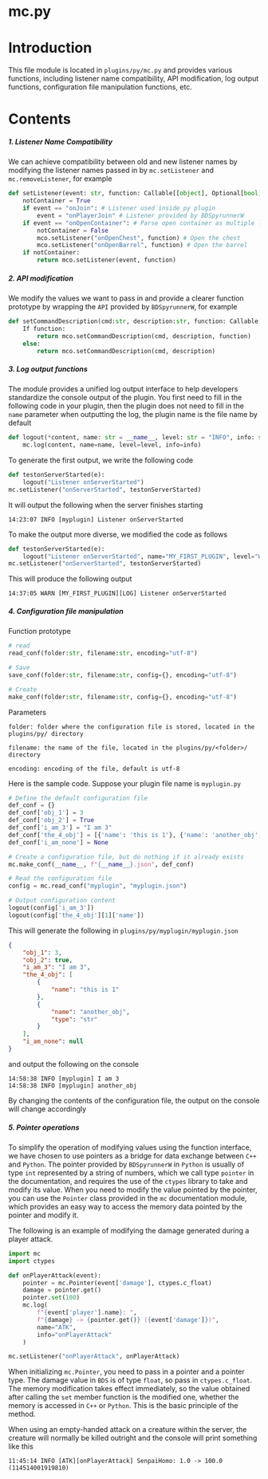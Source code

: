 # mc.py

# Introduction

This file module is located in ``plugins/py/mc.py`` and provides various functions, including listener name compatibility, API modification, log output functions, configuration file manipulation functions, etc.

# Contents

##### 1. Listener Name Compatibility

We can achieve compatibility between old and new listener names by modifying the listener names passed in by ``mc.setListener`` and ``mc.removeListener``, for example

```python
def setListener(event: str, function: Callable[[object], Optional[bool]]) -> None:
    notContainer = True
    if event == "onJoin": # Listener used inside py plugin
        event = "onPlayerJoin" # Listener provided by BDSpyrunnerW
    if event == "onOpenContainer": # Parse open container as multiple listeners at once to simplify code
        notContainer = False
        mco.setListener("onOpenChest", function) # Open the chest
        mco.setListener("onOpenBarrel", function) # Open the barrel
    if notContainer:
        return mco.setListener(event, function)
```

##### 2. API modification

We modify the values we want to pass in and provide a clearer function prototype by wrapping the ``API`` provided by ``BDSpyrunnerW``, for example

```python
def setCommandDescription(cmd:str, description:str, function: Callable[[object], Optional[bool]] = None) -> None:
    If function:
        return mco.setCommandDescription(cmd, description, function)
    else:
        return mco.setCommandDescription(cmd, description)
```

##### 3. Log output functions

The module provides a unified log output interface to help developers standardize the console output of the plugin. You first need to fill in the following code in your plugin, then the plugin does not need to fill in the `name` parameter when outputting the log, the plugin name is the file name by default

```python
def logout(*content, name: str = __name__, level: str = "INFO", info: str = ""):
    mc.log(content, name=name, level=level, info=info)
```

To generate the first output, we write the following code

```python
def testonServerStarted(e):
	logout("Listener onServerStarted")
mc.setListener("onServerStarted", testonServerStarted)
```

It will output the following when the server finishes starting

```plaintext
14:23:07 INFO [myplugin] Listener onServerStarted
```

To make the output more diverse, we modified the code as follows

```python
def testonServerStarted(e):
	logout("Listener onServerStarted", name="MY_FIRST_PLUGIN", level="WARN", info="LOG")
mc.setListener("onServerStarted", testonServerStarted)
```

This will produce the following output

```plaintext
14:37:05 WARN [MY_FIRST_PLUGIN][LOG] Listener onServerStarted
```

##### 4. Configuration file manipulation

Function prototype

```python
# read
read_conf(folder:str, filename:str, encoding="utf-8")

# Save
save_conf(folder:str, filename:str, config={}, encoding="utf-8")

# Create
make_conf(folder:str, filename:str, config={}, encoding="utf-8")
```

Parameters

```
folder: folder where the configuration file is stored, located in the plugins/py/ directory
```

```
filename: the name of the file, located in the plugins/py/<folder>/ directory
```

```
encoding: encoding of the file, default is utf-8
```

Here is the sample code. Suppose your plugin file name is `myplugin.py`

```python
# Define the default configuration file
def_conf = {}
def_conf['obj_1'] = 3
def_conf['obj_2'] = True
def_conf['i_am_3'] = "I am 3"
def_conf['the_4_obj'] = [{'name': 'this is 1'}, {'name': 'another_obj', 'type': 'str'}]
def_conf['i_am_none'] = None

# Create a configuration file, but do nothing if it already exists
mc.make_conf(__name__, f"{__name__}.json", def_conf)

# Read the configuration file
config = mc.read_conf("myplugin", "myplugin.json")

# Output configuration content
logout(config['i_am_3'])
logout(config['the_4_obj'][1]['name'])
```

This will generate the following in ``plugins/py/myplugin/myplugin.json``

```json
{
	"obj_1": 3,
	"obj_2": true,
	"i_am_3": "I am 3",
	"the_4_obj": [
		{
			"name": "this is 1"
		},
		{
			"name": "another_obj",
			"type": "str"
		}
	],
	"i_am_none": null
}
```

and output the following on the console

```plaintext
14:58:38 INFO [myplugin] I am 3
14:58:38 INFO [myplugin] another_obj
```

By changing the contents of the configuration file, the output on the console will change accordingly


##### 5. Pointer operations

To simplify the operation of modifying values using the function interface, we have chosen to use pointers as a bridge for data exchange between ``C++`` and ``Python``.
The pointer provided by ``BDSpyrunnerW`` in ``Python`` is usually of type ``int`` represented by a string of numbers, which we call type ``pointer`` in the documentation, and requires the use of the ``ctypes`` library to take and modify its value.
When you need to modify the value pointed by the pointer, you can use the ``Pointer`` class provided in the ``mc`` documentation module, which provides an easy way to access the memory data pointed by the pointer and modify it.

The following is an example of modifying the damage generated during a player attack.

```python
import mc
import ctypes

def onPlayerAttack(event):
    pointer = mc.Pointer(event['damage'], ctypes.c_float)
    damage = pointer.get()
    pointer.set(100)
    mc.log(
        f"{event['player'].name}: ",
        f"{damage} -> {pointer.get()} ({event['damage']})",
        name="ATK",
        info="onPlayerAttack"
    )

mc.setListener("onPlayerAttack", onPlayerAttack)
```

When initializing ``mc.Pointer``, you need to pass in a pointer and a pointer type. The damage value in ``BDS`` is of type ``float``, so pass in ``ctypes.c_float``. The memory modification takes effect immediately, so the value obtained after calling the ``set`` member function is the modified one, whether the memory is accessed in ``C++`` or ``Python``. This is the basic principle of the method.

When using an empty-handed attack on a creature within the server, the creature will normally be killed outright and the console will print something like this

```text
11:45:14 INFO [ATK][onPlayerAttack] SenpaiHomo: 1.0 -> 100.0 (114514001919810)
```
